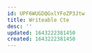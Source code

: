 ```yaml
---
id: UPF6WUGDQGxlYFoZP3Jtw
title: Writeable Cte
desc: ''
updated: 1643222381450
created: 1643222381450
---
```


